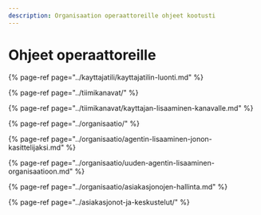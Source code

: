 ```yaml
---
description: Organisaation operaattoreille ohjeet kootusti
---
```


# Ohjeet operaattoreille

{% page-ref page="../kayttajatili/kayttajatilin-luonti.md" %}

{% page-ref page="../tiimikanavat/" %}

{% page-ref page="../tiimikanavat/kayttajan-lisaaminen-kanavalle.md" %}

{% page-ref page="../organisaatio/" %}

{% page-ref page="../organisaatio/agentin-lisaaminen-jonon-kasittelijaksi.md" %}

{% page-ref page="../organisaatio/uuden-agentin-lisaaminen-organisaatioon.md" %}

{% page-ref page="../organisaatio/asiakasjonojen-hallinta.md" %}

{% page-ref page="../asiakasjonot-ja-keskustelut/" %}

